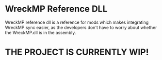 # WreckMP Reference DLL

WreckMP reference dll is a reference for mods which makes integrating WreckMP sync easier, as the developers don't have to worry about whether the WreckMP.dll is in the assembly.

# THE PROJECT IS CURRENTLY WIP!
